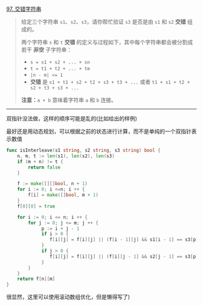 [97. 交错字符串](https://leetcode.cn/problems/interleaving-string/)

> 给定三个字符串 `s1`、`s2`、`s3`，请你帮忙验证 `s3` 是否是由 `s1` 和 `s2` **交错** 组成的。
>
> 两个字符串 `s` 和 `t` **交错** 的定义与过程如下，其中每个字符串都会被分割成若干 **非空** 子字符串：
>
> - `s = s1 + s2 + ... + sn`
> - `t = t1 + t2 + ... + tm`
> - `|n - m| <= 1`
> - **交错** 是 `s1 + t1 + s2 + t2 + s3 + t3 + ...` 或者 `t1 + s1 + t2 + s2 + t3 + s3 + ...`
>
> **注意：**`a + b` 意味着字符串 `a` 和 `b` 连接。

---

双指针没法做，这样的顺序可能是乱的(比如给出的样例)

最好还是用动态规划，可以根据之前的状态进行计算，而不是单纯的一个双指针表示数值

```go
func isInterleave(s1 string, s2 string, s3 string) bool {
    n, m, t := len(s1), len(s2), len(s3)
    if (m + n) != t {
        return false
    }

    f := make([][]bool, n + 1)
    for i := 0; i <=n; i ++ {
        f[i] = make([]bool, m + 1)
    }
    f[0][0] = true

    for i := 0; i <= n; i ++ {
        for j := 0; j <= m; j ++ {
             p := i + j - 1
             if i > 0 {
                f[i][j] = f[i][j] || (f[i - 1][j] && s1[i - 1] == s3[p])
             }
             if j > 0 {
                f[i][j] = f[i][j] || (f[i][j - 1] && s2[j - 1] == s3[p])
             }
        }
    }
    return f[n][m]
}
```

很显然，这里可以使用滚动数组优化，但是懒得写了)